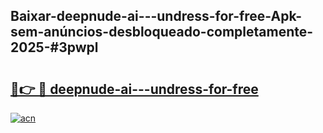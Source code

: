 ## Baixar-deepnude-ai---undress-for-free-Apk-sem-anúncios-desbloqueado-completamente-2025-#3pwpl

# <h2><a href="https://ainizakaria.my?title=deepnude-ai---undress-for-free&ref=20M">🔗👉 🔴 deepnude-ai---undress-for-free</a></h2>

[![acn](https://github.com/user-attachments/assets/0f9c940e-d8b0-45ae-aac7-cd30a18b3e1c)](https://ainizakaria.my?title=deepnude-ai---undress-for-free&ref=20M)

